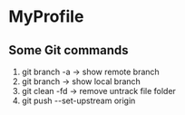 # MyProfile
## Some Git commands

1. git branch -a  -> show remote branch
2. git branch      -> show local branch
3. git clean -fd   -> remove untrack file folder
4. git push --set-upstream origin <branchname>
